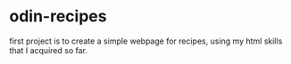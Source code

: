 # odin-recipes
first project is to create a simple webpage for recipes, using my html skills that I acquired so far.
